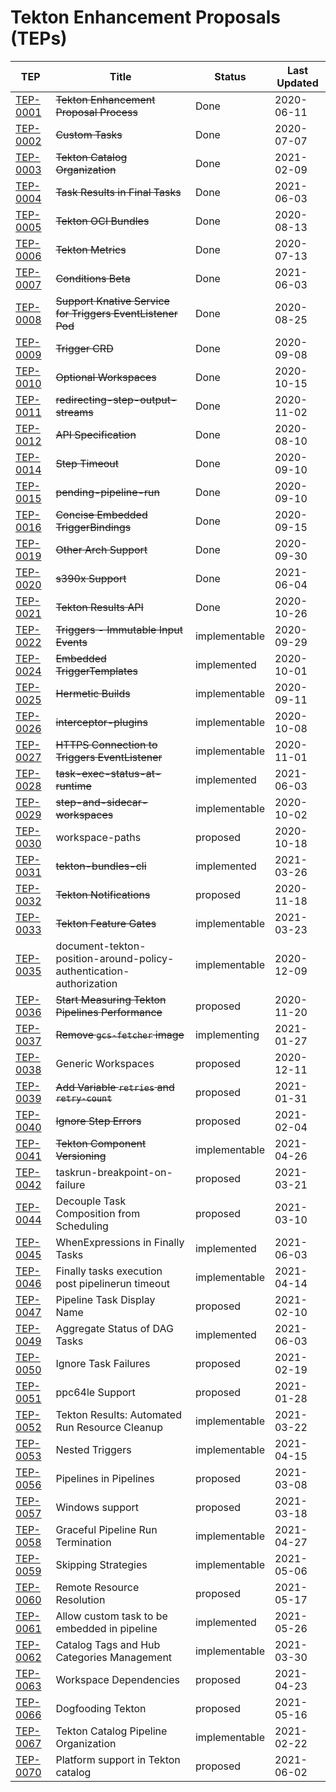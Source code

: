 # Tekton Enhancement Proposals (TEPs)

| TEP  | Title  | Status   | Last Updated  |
|------|--------|----------|---------------|
|[TEP-0001](0001-tekton-enhancement-proposal-process.md) |~~Tekton Enhancement Proposal Process~~| Done | 2020-06-11 |
|[TEP-0002](0002-custom-tasks.md) |~~Custom Tasks~~| Done | 2020-07-07 |
|[TEP-0003](0003-tekton-catalog-organization.md) |~~Tekton Catalog Organization~~| Done | 2021-02-09 |
|[TEP-0004](0004-task-results-in-final-tasks.md) |~~Task Results in Final Tasks~~ | Done | 2021-06-03 |
|[TEP-0005](0005-tekton-oci-bundles.md) | ~~Tekton OCI Bundles~~ | Done | 2020-08-13 |
|[TEP-0006](0006-tekton-metrics.md) | ~~Tekton Metrics~~ | Done | 2020-07-13 |
|[TEP-0007](0007-conditions-beta.md) | ~~Conditions Beta~~ | Done | 2021-06-03 |
|[TEP-0008](0008-support-knative-service-for-triggers-eventlistener-pod.md) | ~~Support Knative Service for Triggers EventListener Pod~~ | Done | 2020-08-25 |
|[TEP-0009](0009-trigger-crd.md) | ~~Trigger CRD~~ | Done | 2020-09-08 |
|[TEP-0010](0010-optional-workspaces.md) | ~~Optional Workspaces~~ | Done | 2020-10-15 |
|[TEP-0011](0011-redirecting-step-output-streams.md) | ~~redirecting-step-output-streams~~ | Done | 2020-11-02 |
|[TEP-0012](0012-api-spec.md) | ~~API Specification~~ | Done | 2020-08-10 |
|[TEP-0014](0014-step-timeout.md) | ~~Step Timeout~~ | Done | 2020-09-10 |
|[TEP-0015](0015-pending-pipeline.md) | ~~pending-pipeline-run~~ | Done | 2020-09-10 |
|[TEP-0016](0016-concise-trigger-bindings.md) | ~~Concise Embedded TriggerBindings~~ | Done | 2020-09-15 |
|[TEP-0019](0019-other-arch-support.md) | ~~Other Arch Support~~ | Done | 2020-09-30 |
|[TEP-0020](0020-s390x-support.md) | ~~s390x Support~~ | Done | 2021-06-04 |
|[TEP-0021](0021-results-api.md) | ~~Tekton Results API~~ | Done | 2020-10-26 |
|[TEP-0022](0022-trigger-immutable-input.md) | ~~Triggers - Immutable Input Events~~ | implementable | 2020-09-29 |
|[TEP-0024](0024-embedded-trigger-templates.md) | ~~Embedded TriggerTemplates~~ | implemented | 2020-10-01 |
|[TEP-0025](0025-hermekton.md) | ~~Hermetic Builds~~ | implementable | 2020-09-11 |
|[TEP-0026](0026-interceptor-plugins.md) | ~~interceptor-plugins~~ | implementable | 2020-10-08 |
|[TEP-0027](0027-https-connection-to-triggers-eventlistener.md) | ~~HTTPS Connection to Triggers EventListener~~ | implementable | 2020-11-01 |
|[TEP-0028](0028-task-execution-status-at-runtime.md) | ~~task-exec-status-at-runtime~~ | implemented | 2021-06-03 |
|[TEP-0029](0029-step-workspaces.md) | ~~step-and-sidecar-workspaces~~ | implementable | 2020-10-02 |
|[TEP-0030](0030-workspace-paths.md) | workspace-paths | proposed | 2020-10-18 |
|[TEP-0031](0031-tekton-bundles-cli.md) | ~~tekton-bundles-cli~~ | implemented | 2021-03-26 |
|[TEP-0032](0032-tekton-notifications.md) | ~~Tekton Notifications~~ | proposed | 2020-11-18 |
|[TEP-0033](0033-tekton-feature-gates.md) | ~~Tekton Feature Gates~~ | implementable | 2021-03-23 |
|[TEP-0035](0035-document-tekton-position-around-policy-authentication-authorization.md) | document-tekton-position-around-policy-authentication-authorization | implementable | 2020-12-09 |
|[TEP-0036](0036-start-measuring-tekton-pipelines-performance.md) | ~~Start Measuring Tekton Pipelines Performance~~ | proposed | 2020-11-20 |
|[TEP-0037](0037-remove-gcs-fetcher.md) | ~~Remove `gcs-fetcher` image~~ | implementing | 2021-01-27 |
|[TEP-0038](0038-generic-workspaces.md) | Generic Workspaces | proposed | 2020-12-11 |
|[TEP-0039](0039-add-variable-retries-and-retrycount.md) | ~~Add Variable `retries` and `retry-count`~~ | proposed | 2021-01-31 |
|[TEP-0040](0040-ignore-step-errors.md) | ~~Ignore Step Errors~~ | proposed | 2021-02-04 |
|[TEP-0041](0041-tekton-component-versioning.md) | ~~Tekton Component Versioning~~ | implementable | 2021-04-26 |
|[TEP-0042](0042-taskrun-breakpoint-on-failure.md) | taskrun-breakpoint-on-failure | proposed | 2021-03-21 |
|[TEP-0044](0044-decouple-task-composition-from-scheduling.md) | Decouple Task Composition from Scheduling | proposed | 2021-03-10 |
|[TEP-0045](0045-whenexpressions-in-finally-tasks.md) | WhenExpressions in Finally Tasks | implemented | 2021-06-03 |
|[TEP-0046](0046-finallytask-execution-post-timeout.md) | Finally tasks execution post pipelinerun timeout | implementable | 2021-04-14 |
|[TEP-0047](0047-pipeline-task-display-name.md) | Pipeline Task Display Name | proposed | 2021-02-10 |
|[TEP-0049](0049-aggregate-status-of-dag-tasks.md) | Aggregate Status of DAG Tasks | implemented | 2021-06-03 |
|[TEP-0050](0050-ignore-task-failures.md) | Ignore Task Failures | proposed | 2021-02-19 |
|[TEP-0051](0051-ppc64le-architecture-support.md) | ppc64le Support | proposed | 2021-01-28 |
|[TEP-0052](0052-tekton-results-automated-run-resource-cleanup.md) | Tekton Results: Automated Run Resource Cleanup | implementable | 2021-03-22 |
|[TEP-0053](0053-nested-triggers.md) | Nested Triggers | implementable | 2021-04-15 |
|[TEP-0056](0056-pipelines-in-pipelines.md) | Pipelines in Pipelines | proposed | 2021-03-08 |
|[TEP-0057](0057-windows-support.md) | Windows support | proposed | 2021-03-18 |
|[TEP-0058](0058-graceful-pipeline-run-termination.md) | Graceful Pipeline Run Termination | implementable | 2021-04-27 |
|[TEP-0059](0059-skipping-strategies.md) | Skipping Strategies | implementable | 2021-05-06 |
|[TEP-0060](0060-remote-resource-resolution.md) | Remote Resource Resolution | proposed | 2021-05-17 |
|[TEP-0061](0061-allow-custom-task-to-be-embedded-in-pipeline.md) | Allow custom task to be embedded in pipeline | implemented | 2021-05-26 |
|[TEP-0062](0062-catalog-tags-and-hub-categories-management.md) | Catalog Tags and Hub Categories Management | implementable | 2021-03-30 |
|[TEP-0063](0063-workspace-dependencies.md) | Workspace Dependencies | proposed | 2021-04-23 |
|[TEP-0066](0066-dogfooding-tekton.md) | Dogfooding Tekton | proposed | 2021-05-16 |
|[TEP-0067](0067-tekton-catalog-pipeline-organization.md) | Tekton Catalog Pipeline Organization | implementable | 2021-02-22 |
|[TEP-0070](0070-tekton-catalog-task-platform-support.md) | Platform support in Tekton catalog | proposed | 2021-06-02 |
